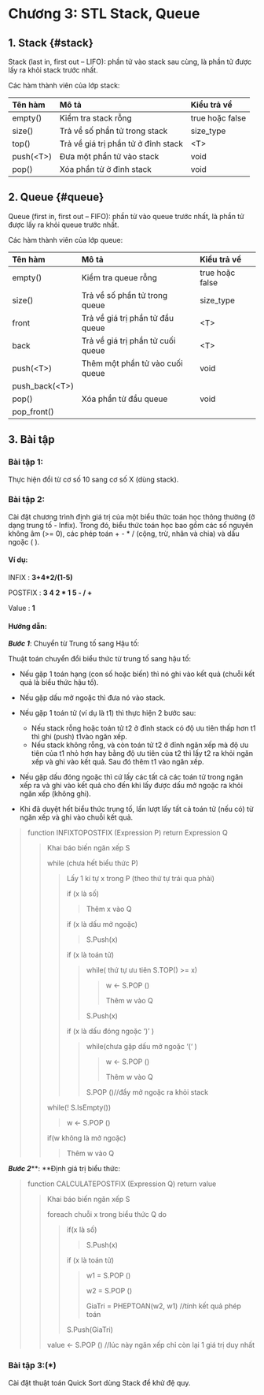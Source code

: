 # Chương 3: STL Stack, Queue

## 1. Stack {#stack}

Stack \(last in, first out – LIFO\): phần tử vào stack sau cùng, là phần tử được lấy ra khỏi stack trước nhất.

Các hàm thành viên của lớp stack:

| Tên hàm | Mô tả | Kiểu trả về |
| :--- | :--- | :--- |
| empty\(\) | Kiểm tra stack rỗng | true hoặc false |
| size\(\) | Trả về số phần tử trong stack | size\_type |
| top\(\) | Trả về giá trị phần tử ở đỉnh stack | &lt;T&gt; |
| push\(&lt;T&gt;\) | Đưa một phần tử vào stack | void |
| pop\(\) | Xóa phần tử ở đỉnh stack | void |

## 2. Queue {#queue}

Queue \(first in, first out – FIFO\): phần tử vào queue trước nhất, là phần tử được lấy ra khỏi queue trước nhất.

Các hàm thành viên của lớp queue:

| Tên hàm | Mô tả | Kiểu trả về |
| :--- | :--- | :--- |
| empty\(\) | Kiểm tra queue rỗng | true hoặc false |
| size\(\) | Trả về số phần tử trong queue | size\_type |
| front | Trả về giá trị phần tử đầu queue | &lt;T&gt; |
| back | Trả về giá trị phần tử cuối queue | &lt;T&gt; |
| push\(&lt;T&gt;\) | Thêm một phần tử vào cuối queue | void |
| push\_back\(&lt;T&gt;\) |  |  |
| pop\(\) | Xóa phần tử đầu queue | void |
| pop\_front\(\) |  |  |

## 3. Bài tập

### Bài tập 1:

Thực hiện đổi từ cơ số 10 sang cơ số X \(dùng stack\).

### Bài tập 2:

Cài đặt chương trình định giá trị của một biểu thức toán học thông thường \(ở dạng trung tố - Infix\). Trong đó, biểu thức toán học bao gồm các số nguyên không âm \(&gt;= 0\), các phép toán + - \* / \(cộng, trừ, nhân và chia\) và dấu ngoặc \( \).

#### Ví dụ:

INFIX : **3+4\*2/\(1-5\)**

POSTFIX : **3 4 2 \* 1 5 - / +**

Value : **1**

#### Hướng dẫn:

_**Bước 1**_: Chuyển từ Trung tố sang Hậu tố:

Thuật toán chuyển đổi biểu thức từ trung tố sang hậu tố:

* Nếu gặp 1 toán hạng \(con số hoặc biến\) thì nó ghi vào kết quả \(chuỗi kết quả là biểu thức hậu tố\).
* Nếu gặp dấu mở ngoặc thì đưa nó vào stack.
* Nếu gặp 1 toán tử \(ví dụ là t1\) thì thực hiện 2 bước sau:

  * Nếu stack rỗng hoặc toán tử t2 ở đỉnh stack có độ ưu tiên thấp hơn t1 thì ghi \(push\) t1vào ngăn xếp.
  * Nếu stack không rỗng, và còn toán tử t2 ở đỉnh ngăn xếp mà độ ưu tiên của t1 nhỏ hơn hay bằng độ ưu tiên của t2 thì lấy t2 ra khỏi ngăn xếp và ghi vào kết quả. Sau đó thêm t1 vào ngăn xếp.

* Nếu gặp dấu đóng ngoặc thì cứ lấy các tất cả các toán tử trong ngăn xếp ra và ghi vào kết quả cho đến khi lấy được dấu mở ngoặc ra khỏi ngăn xếp \(không ghi\).

* Khi đã duyệt hết biểu thức trung tố, lần lượt lấy tất cả toán tử \(nếu có\) từ ngăn xếp và ghi vào chuỗi kết quả.

> function INFIXTOPOSTFIX \(Expression P\) return Expression Q
>
> > Khai báo biến ngăn xếp S
> >
> > while \(chưa hết biểu thức P\)
> >
> > > Lấy 1 kí tự x trong P \(theo thứ tự trái qua phải\)
> > >
> > > if \(x là số\)
> > >
> > > > Thêm x vào Q
> > >
> > > if \(x là dấu mở ngoặc\)
> > >
> > > > S.Push\(x\)
> > >
> > > if \(x là toán tử\)
> > >
> > > > while\( thứ tự ưu tiên S.TOP\(\) &gt;= x\)
> > > >
> > > > > w &lt;- S.POP \(\)
> > > > >
> > > > > Thêm w vào Q
> > > >
> > > > S.Push\(x\)
> > >
> > > if \(x là dấu đóng ngoặc ‘\)’ \)
> > >
> > > > while\(chưa gặp dấu mở ngoặc ‘\(‘ \)
> > > >
> > > > > w &lt;- S.POP \(\)
> > > > >
> > > > > Thêm w vào Q
> > > >
> > > > S.POP \(\)//đẩy mở ngoặc ra khỏi stack
> >
> > while\(! S.IsEmpty\(\)\)
> >
> > > w &lt;- S.POP \(\)
> >
> > if\(w không là mở ngoặc\)
> >
> > > Thêm w vào Q

_**Bước 2**_**: **Định giá trị biểu thức:

> function CALCULATEPOSTFIX \(Expression Q\) return value
>
> > Khai báo biến ngăn xếp S
> >
> > foreach chuỗi x trong biểu thức Q do
> >
> > > if\(x là số\)
> > >
> > > > S.Push\(x\)
> > >
> > > if \(x là toán tử\)
> > >
> > > > w1 = S.POP \(\)
> > > >
> > > > w2 = S.POP \(\)
> > > >
> > > > GiaTri = PHEPTOAN\(w2, w1\) //tính kết quả phép toán
> > >
> > > S.Push\(GiaTri\)
> >
> > value &lt;- S.POP \(\) //lúc này ngăn xếp chỉ còn lại 1 giá trị duy nhất

### Bài tập 3:\(\*\)

Cài đặt thuật toán Quick Sort dùng Stack để khử đệ quy.

